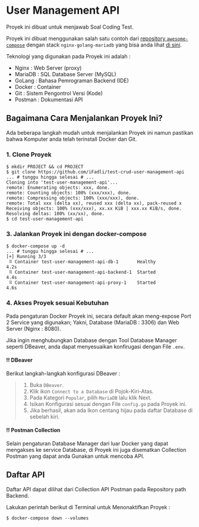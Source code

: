 # User Management API
Proyek ini dibuat untuk menjawab Soal Coding Test.

Proyek ini dibuat menggunakan salah satu contoh dari [repository `awesome-compose`](https://github.com/docker/awesome-compose/) dengan stack `nginx-golang-mariadb` yang bisa anda lihat [di sini](https://github.com/docker/awesome-compose/tree/master/nginx-golang-mysql).

Teknologi yang digunakan pada Proyek ini adalah :
- Nginx : Web Server (proxy)
- MariaDB : SQL Database Server (MySQL)
- GoLang : Bahasa Pemrograman Backend (IDE)
- Docker : Container
- Git : Sistem Pengontrol Versi (Kode)
- Postman : Dokumentasi API

## Bagaimana Cara Menjalankan Proyek Ini?
Ada beberapa langkah mudah untuk menjalankan Proyek ini namun pastikan bahwa Komputer anda telah terinstall Docker dan Git.

### 1. Clone Proyek
```
$ mkdir PROJECT && cd PROJECT
$ git clone https://github.com/iFadli/test-crud-user-management-api
... # tunggu hingga selesai # ...
Cloning into 'test-user-management-api'...
remote: Enumerating objects: xxx, done.
remote: Counting objects: 100% (xxx/xxx), done.
remote: Compressing objects: 100% (xxx/xxx), done.
remote: Total xxx (delta xx), reused xxx (delta xx), pack-reused x
Receiving objects: 100% (xxx/xxx), xx.xx KiB | xxx.xx KiB/s, done.
Resolving deltas: 100% (xx/xx), done.
$ cd test-user-management-api
```


### 3. Jalankan Proyek ini dengan docker-compose
```
$ docker-compose up -d
... # tunggu hingga selesai # ...
[+] Running 3/3
 ⠿ Container test-user-management-api-db-1       Healthy                                                                                                                        4.2s
 ⠿ Container test-user-management-api-backend-1  Started                                                                                                                        4.4s
 ⠿ Container test-user-management-api-proxy-1    Started                                                                                                                        4.6s
```

### 4. Akses Proyek sesuai Kebutuhan
Pada pengaturan Docker Proyek ini, secara default akan meng-expose Port 2 Service yang digunakan; Yakni, Database (MariaDB : 3306) dan Web Server (Nginx : 8080).

Jika ingin menghubungkan Database dengan Tool Database Manager seperti DBeaver, anda dapat menyesuaikan konfirugasi dengan File `.env`.
#### !! DBeaver
Berikut langkah-langkah konfigurasi DBeaver :

>1. Buka `DBeaver`.
>2. Klik ikon `Connect to a Database` di Pojok-Kiri-Atas.
>3. Pada Kategori `Popular`, pilih `MariaDB` lalu klik Next.
>4. Isikan Konfigurasi sesuai dengan File `config.go` pada Proyek ini.
>5. Jika berhasil, akan ada Ikon centang hijau pada daftar Database di sebelah kiri.
#### !! Postman Collection
Selain pengaturan Database Manager dari luar Docker yang dapat mengakses ke service Database, di Proyek ini juga disematkan Collection Postman yang dapat anda Gunakan untuk mencoba API.

## Daftar API

Daftar API dapat dilihat dari Collection API Postman pada Repository path Backend.

Lakukan perintah berikut di Terminal untuk Menonaktifkan Proyek :
```
$ docker-compose down --volumes
```
